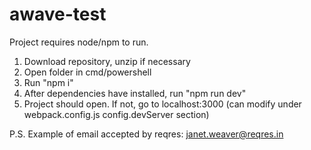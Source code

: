 # awave-test
 
Project requires node/npm to run.

1) Download repository, unzip if necessary
2) Open folder in cmd/powershell
3) Run "npm i"
4) After dependencies have installed, run "npm run dev"
5) Project should open. If not, go to localhost:3000 (can modify under webpack.config.js config.devServer section)

P.S. Example of email accepted by reqres: janet.weaver@reqres.in